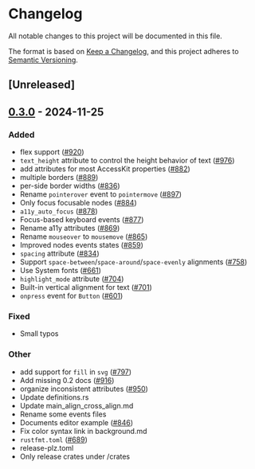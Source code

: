 # Changelog

All notable changes to this project will be documented in this file.

The format is based on [Keep a Changelog](https://keepachangelog.com/en/1.0.0/),
and this project adheres to [Semantic Versioning](https://semver.org/spec/v2.0.0.html).

## [Unreleased]

## [0.3.0](https://github.com/zuiyu1998/freya/compare/freya-elements-v0.2.0...freya-elements-v0.3.0) - 2024-11-25

### Added

- flex support ([#920](https://github.com/zuiyu1998/freya/pull/920))
- `text_height` attribute to control the height behavior of text ([#976](https://github.com/zuiyu1998/freya/pull/976))
- add attributes for most AccessKit properties ([#882](https://github.com/zuiyu1998/freya/pull/882))
- multiple borders ([#889](https://github.com/zuiyu1998/freya/pull/889))
- per-side border widths ([#836](https://github.com/zuiyu1998/freya/pull/836))
- Rename `pointerover` event to `pointermove` ([#897](https://github.com/zuiyu1998/freya/pull/897))
- Only focus focusable nodes ([#884](https://github.com/zuiyu1998/freya/pull/884))
- `a11y_auto_focus` ([#878](https://github.com/zuiyu1998/freya/pull/878))
- Focus-based keyboard events ([#877](https://github.com/zuiyu1998/freya/pull/877))
- Rename a11y attributes ([#869](https://github.com/zuiyu1998/freya/pull/869))
- Rename `mouseover` to `mousemove` ([#865](https://github.com/zuiyu1998/freya/pull/865))
- Improved nodes events states ([#859](https://github.com/zuiyu1998/freya/pull/859))
- `spacing` attribute ([#834](https://github.com/zuiyu1998/freya/pull/834))
- Support `space-between`/`space-around`/`space-evenly` alignments ([#758](https://github.com/zuiyu1998/freya/pull/758))
- Use System fonts ([#661](https://github.com/zuiyu1998/freya/pull/661))
- `highlight_mode` attribute ([#704](https://github.com/zuiyu1998/freya/pull/704))
- Built-in vertical alignment for text ([#701](https://github.com/zuiyu1998/freya/pull/701))
- `onpress` event for `Button` ([#601](https://github.com/zuiyu1998/freya/pull/601))

### Fixed

- Small typos

### Other

- add support for `fill` in `svg` ([#797](https://github.com/zuiyu1998/freya/pull/797))
- Add missing 0.2 docs ([#916](https://github.com/zuiyu1998/freya/pull/916))
- organize inconsistent attributes ([#950](https://github.com/zuiyu1998/freya/pull/950))
- Update definitions.rs
- Update main_align_cross_align.md
- Rename some events files
- Documents editor example ([#846](https://github.com/zuiyu1998/freya/pull/846))
- Fix color syntax link in background.md
- `rustfmt.toml` ([#689](https://github.com/zuiyu1998/freya/pull/689))
- release-plz.toml
- Only release crates under /crates
